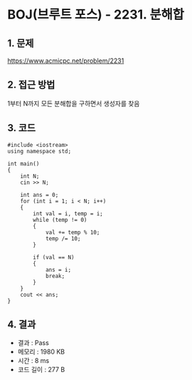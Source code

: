 # BOJ(브루트 포스) - 2231. 분해합

## 1. 문제  
https://www.acmicpc.net/problem/2231
## 2. 접근 방법  
1부터 N까지 모든 분해합을 구하면서 생성자를 찾음
## 3. 코드  
```
#include <iostream>
using namespace std;

int main()
{
	int N;
	cin >> N;

	int ans = 0;
	for (int i = 1; i < N; i++)
	{
		int val = i, temp = i;
		while (temp != 0)
		{
			val += temp % 10;
			temp /= 10;
		}
		
		if (val == N)
		{
			ans = i;
			break;
		}
	}
	cout << ans;
}
```
## 4. 결과
- 결과 : Pass
- 메모리 : 1980 KB
- 시간 : 8 ms
- 코드 길이 : 277 B